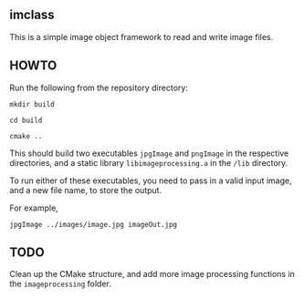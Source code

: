## imclass

This is a simple image object framework to read and write image files.

## HOWTO

Run the following from the repository directory:

`mkdir build`

`cd build`

`cmake ..`

This should build two executables `jpgImage` and `pngImage` in the respective directories, and a static library `libimageprocessing.a` in the `/lib` directory.

To run either of these executables, you need to pass in a valid input image, and a new file name, to store the output.

For example,

`jpgImage ../images/image.jpg imageOut.jpg`

## TODO

Clean up the CMake structure, and add more image processing functions in the `imageprocessing` folder.
